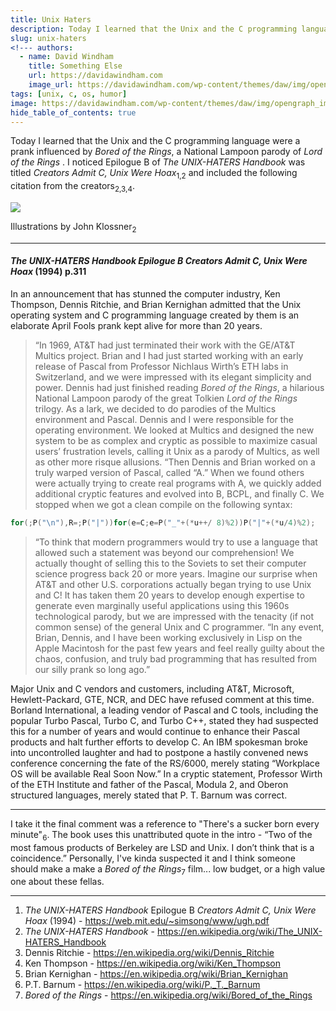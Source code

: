 ```yaml
---
title: Unix Haters
description: Today I learned that the Unix and the C programming language were an elaborate April Fools prank.
slug: unix-haters
<!--- authors:
  - name: David Windham
    title: Something Else
    url: https://davidawindham.com
    image_url: https://davidawindham.com/wp-content/themes/daw/img/opengraph_image.jpg -->
tags: [unix, c, os, humor]
image: https://davidawindham.com/wp-content/themes/daw/img/opengraph_image.jpg
hide_table_of_contents: true
---
```


Today I learned that the Unix and the C programming language were a prank influenced by _Bored of the Rings_, a National Lampoon parody of _Lord of the Rings_ . I noticed Epilogue B of _The UNIX-HATERS Handbook_ was titled _Creators Admit C, Unix Were Hoax_<sub>1,2</sub> and included the following citation from the creators<sub>2,3,4</sub>.

<!--truncate-->

![](/img/unix-haters.jpg)
<div style={{display: 'flex',  justifyContent:'center', alignItems:'center', fontSize:'small', marginBottom:'20px'}}>Illustrations by John Klossner<sub>2</sub></div>

---

#### _The UNIX-HATERS Handbook Epilogue B Creators Admit C, Unix Were Hoax_ (1994) p.311

In an announcement that has stunned the computer industry, Ken Thompson, Dennis Ritchie, and Brian Kernighan admitted that the Unix operating system and C programming language created by them is an elaborate April Fools prank kept alive for more than 20 years.

>“In 1969, AT&T had just terminated their work with the GE/AT&T Multics project. Brian and I had just started working with an early release of Pascal from Professor Nichlaus Wirth’s ETH labs in Switzerland, and we were impressed with its elegant simplicity and power. Dennis had just finished reading _Bored of the Rings_, a hilarious National Lampoon parody of the great Tolkien _Lord of the Rings_ trilogy. As a lark, we decided to do parodies of the Multics environment and Pascal. Dennis and I were responsible for the operating environment. We looked at Multics and designed the new system to be as complex and cryptic as possible to maximize casual users’ frustration levels, calling it Unix as a parody of Multics, as well as other more risque allusions.
>“Then Dennis and Brian worked on a truly warped version of Pascal, called “A.” When we found others were actually trying to create real programs with A, we quickly added additional cryptic features and evolved into B, BCPL, and finally C. We stopped when we got a clean compile on the following syntax:

```c
for(;P("\n"),R=;P("|"))for(e=C;e=P("_"+(*u++/ 8)%2))P("|"+(*u/4)%2);
```

>“To think that modern programmers would try to use a language that allowed such a statement was beyond our comprehension! We actually thought of selling this to the Soviets to set their computer science progress back 20 or more years. Imagine our surprise when AT&T and other U.S. corporations actually began trying to use Unix and C! It has taken them 20 years to develop enough expertise to generate even marginally useful applications using this 1960s technological parody, but we are impressed with the tenacity (if not common sense) of the general Unix and C programmer.
>“In any event, Brian, Dennis, and I have been working exclusively in Lisp on the Apple Macintosh for the past few years and feel really guilty about the chaos, confusion, and truly bad programming that has resulted from our silly prank so long ago.”

Major Unix and C vendors and customers, including AT&T, Microsoft, Hewlett-Packard, GTE, NCR, and DEC have refused comment at this time. Borland International, a leading vendor of Pascal and C tools, including the popular Turbo Pascal, Turbo C, and Turbo C++, stated they had suspected this for a number of years and would continue to enhance their Pascal products and halt further efforts to develop C. An IBM spokesman broke into uncontrolled laughter and had to postpone a hastily convened news conference concerning the fate of the RS/6000, merely stating “Workplace OS will be available Real Soon Now.” In a cryptic statement, Professor Wirth of the ETH Institute and father of the Pascal, Modula 2, and Oberon structured languages, merely stated that P. T. Barnum was correct.

---

I take it the final comment was a reference to "There's a sucker born every minute"<sub>6</sub>. The book uses this unattributed quote in the intro - “Two of the most famous products of Berkeley are LSD and Unix. I don’t think that is a coincidence.” Personally, I've kinda suspected it and I think someone should make a make a _Bored of the Rings_<sub>7</sub> film... low budget, or a high value one about these fellas.

---

1. _The UNIX-HATERS Handbook_ Epilogue B _Creators Admit C, Unix Were Hoax_ (1994) - https://web.mit.edu/~simsong/www/ugh.pdf
2. _The UNIX-HATERS Handbook_ - https://en.wikipedia.org/wiki/The_UNIX-HATERS_Handbook
3. Dennis Ritchie - https://en.wikipedia.org/wiki/Dennis_Ritchie
4. Ken Thompson - https://en.wikipedia.org/wiki/Ken_Thompson
5. Brian Kernighan - https://en.wikipedia.org/wiki/Brian_Kernighan
6. P.T. Barnum - https://en.wikipedia.org/wiki/P._T._Barnum
6. _Bored of the Rings_ - https://en.wikipedia.org/wiki/Bored_of_the_Rings
